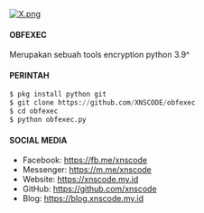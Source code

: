 [![X.png](https://i.postimg.cc/XNptcxpT/X.png)](https://postimg.cc/MXJsz70D)

#### OBFEXEC
Merupakan sebuah tools encryption python 3.9^ 

#### PERINTAH 
```python
$ pkg install python git
$ git clone https://github.com/XNSCODE/obfexec
$ cd obfexec
$ python obfexec.py
```

#### SOCIAL MEDIA
* Facebook: https://fb.me/xnscode
* Messenger: https://m.me/xnscode
* Website: https://xnscode.my.id
* GitHub: https://github.com/xnscode
* Blog: https://blog.xnscode.my.id


